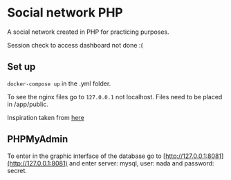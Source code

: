 # Social network PHP

A social network created in PHP for practicing purposes.

Session check to access dashboard not done :(

## Set up
``docker-compose up`` in the .yml folder.

To see the nginx files go to ``127.0.0.1`` not localhost. Files need to be placed in /app/public.

Inspiration taken from [here](https://www.sitepoint.com/docker-php-development-environment/)

## PHPMyAdmin
To enter in the graphic interface of the database go to [http://127.0.0.1:8081](http://127.0.0.1:8081) and enter server: mysql, user: nada and password: secret.